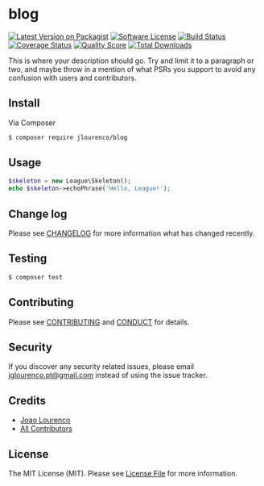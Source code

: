 # blog

[![Latest Version on Packagist][ico-version]][link-packagist]
[![Software License][ico-license]](LICENSE.md)
[![Build Status][ico-travis]][link-travis]
[![Coverage Status][ico-scrutinizer]][link-scrutinizer]
[![Quality Score][ico-code-quality]][link-code-quality]
[![Total Downloads][ico-downloads]][link-downloads]

This is where your description should go. Try and limit it to a paragraph or two, and maybe throw in a mention of what
PSRs you support to avoid any confusion with users and contributors.

## Install

Via Composer

``` bash
$ composer require jlourenco/blog
```

## Usage

``` php
$skeleton = new League\Skeleton();
echo $skeleton->echoPhrase('Hello, League!');
```

## Change log

Please see [CHANGELOG](CHANGELOG.md) for more information what has changed recently.

## Testing

``` bash
$ composer test
```

## Contributing

Please see [CONTRIBUTING](CONTRIBUTING.md) and [CONDUCT](CONDUCT.md) for details.

## Security

If you discover any security related issues, please email jglourenco.pt@gmail.com instead of using the issue tracker.

## Credits

- [Joao Lourenco][link-author]
- [All Contributors][link-contributors]

## License

The MIT License (MIT). Please see [License File](LICENSE.md) for more information.

[ico-version]: https://img.shields.io/packagist/v/jlourenco/blog.svg?style=flat-square
[ico-license]: https://img.shields.io/badge/license-MIT-brightgreen.svg?style=flat-square
[ico-travis]: https://img.shields.io/travis/jlourenco/blog/master.svg?style=flat-square
[ico-scrutinizer]: https://img.shields.io/scrutinizer/coverage/g/jlourenco/blog.svg?style=flat-square
[ico-code-quality]: https://img.shields.io/scrutinizer/g/jlourenco/blog.svg?style=flat-square
[ico-downloads]: https://img.shields.io/packagist/dt/jlourenco/blog.svg?style=flat-square

[link-packagist]: https://packagist.org/packages/jlourenco/blog
[link-travis]: https://travis-ci.org/joaogl/blog
[link-scrutinizer]: https://scrutinizer-ci.com/g/joaogl/blog/code-structure
[link-code-quality]: https://scrutinizer-ci.com/g/joaogl/blog
[link-downloads]: https://packagist.org/packages/jlourenco/blog
[link-author]: https://github.com/joaogl
[link-contributors]: ../../contributors
